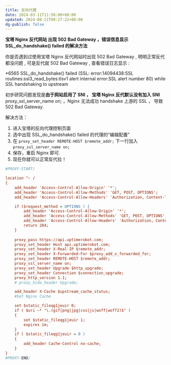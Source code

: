 ```yaml
---
title: 反向代理
date: 2024-03-11T11:50:00+08:00
updated: 2024-08-21T09:27:22+08:00
dg-publish: false
---
```


**宝塔 Nginx 反代网站 出现 502 Bad Gateway ，错误信息显示 SSL_do_handshake() failed 的解决方法**

你是否遇到过使用宝塔 Nginx 反代网站时出现 502 Bad Gateway , 明明正常反代都没问题 , 可是反代就 502 Bad Gateway , 查看错误日志显示 :

*6565 SSL_do_handshake() failed (SSL: error:14094438:SSL routines:ssl3_read_bytes:tlsv1 alert internal error:SSL alert number 80) while SSL handshaking to upstream

初步研究问题发现是**由于网站启用了 SNI ， 宝塔 Nginx 反代默认没有加入 SNI** proxy_ssl_server_name on; ，Nginx 无法成功 handshake 上游的 SSL ， 导致 502 Bad Gateway.

解决方法：

1. 进入宝塔的反向代理控制页面
2. 选中出现 SSL_do_handshake() failed 的代理的“编辑配置”
3. 在 `proxy_set_header REMOTE-HOST $remote_addr;` 下一行加入 `proxy_ssl_server_name on;`
4. 保存，重启 Nginx 即可.
5. 现在你就可以正常反代拉！

```ini
#PROXY-START/

location ^~ /
{
    add_header 'Access-Control-Allow-Origin' '*';
    add_header 'Access-Control-Allow-Methods' 'GET, POST, OPTIONS';
    add_header 'Access-Control-Allow-Headers' 'Authorization, Content-Type';

    if ($request_method = OPTIONS ) {
        add_header 'Access-Control-Allow-Origin' '*';
        add_header 'Access-Control-Allow-Methods' 'GET, POST, OPTIONS';
        add_header 'Access-Control-Allow-Headers' 'Authorization, Content-Type';
        return 204;
    }
    
    proxy_pass https://api.uptimerobot.com;
    proxy_set_header Host api.uptimerobot.com;
    proxy_set_header X-Real-IP $remote_addr;
    proxy_set_header X-Forwarded-For $proxy_add_x_forwarded_for;
    proxy_set_header REMOTE-HOST $remote_addr;
    proxy_ssl_server_name on; 
    proxy_set_header Upgrade $http_upgrade;
    proxy_set_header Connection $connection_upgrade;
    proxy_http_version 1.1;
    # proxy_hide_header Upgrade;

    add_header X-Cache $upstream_cache_status;
    #Set Nginx Cache

    set $static_fileqg1jeuir 0;
    if ( $uri ~* "\.(gif|png|jpg|css|js|woff|woff2)$" )
    {
        set $static_fileqg1jeuir 1;
        expires 1m;
    }
    if ( $static_fileqg1jeuir = 0 )
    {
        add_header Cache-Control no-cache;
    }
}
#PROXY-END/
```
